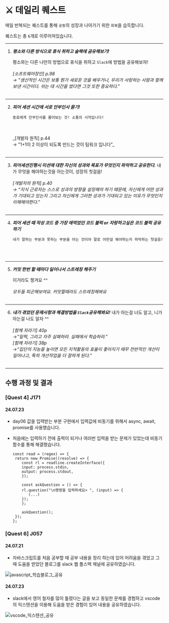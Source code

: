 # ⚔ 데일리 퀘스트

매일 반복되는 퀘스트를 통해 `공동`의 성장과 나아가기 위한 `회복`을 습득합니다.

퀘스트는 총 `6`개로 이루어져있습니다.

---

1. **_평소와 다른 방식으로 휴식 취하고 슬랙에 곰유해보기!_**

   평소와는 다른 나만의 방법으로 휴식을 취하고 `Slack`에 방법을 공유해보자!
   <br>
   <br>
   _[소프트웨어장인] p.98<br>
   -> "생산적인 시간은 보통 뭔가 새로운 것을 배우거나, 우리가 사랑하는 사람과 함께 보낸 시간이다. 쉬는 데 시간을 썼다면 그것 또한 중요하다."_
   <br>
   <br>

---

2.  **_피어 세션 시간에 서로 안부인사 묻기!_**

        동료에게 안부인사를 물어보는 것! 소통의 시작입니다!

       <br>
       <br>
    _[개발자 원칙] p.44 <br>
    -> "1+1이 2 이상이 되도록 만드는 것이 팀워크 입니다”_
       <br>
       <br>

---

3.  **_피어세션진행시 미션에 대한 자신의 성과와 목표가 무엇인지 파악하고 공유한다._**
    내가 무엇을 해야하는것을 아는것이, 성장의 첫걸음!
    <br>
    <br>
    _[개발자의 원칙] p.40 <br>
    -> “지식 근로자는 스스로 성과의 방향을 설정해야 하기 때문에, 자신에게 어떤 성과가 기대되고 있는지
    그리고 자신에게 그러한 성과가 기대되고 있는 이유가 무엇인지 이해해야한다.”_
    <br>
    <br>

---

4.  **_피어 세션 때 작성 코드 중 가장 애먹었던 코드 블럭 or 자랑하고싶은 코드 블럭 공유하기_**

        내가 잘하는 부분과 못하는 부분을 아는 것이야 말로 어떤걸 해야하는지 파악하는 첫걸음!

   <br>
   <br>

---

5. **_커밋 한번 할 때마다 일어나서 스트레칭 해주기_**

   이거라도 챙겨요 ^^
   <br>
   <br>
   _모두들 피곤해보여요. 커밋할때라도 스트레칭해봐요_
   <br>
   <br>

---

6.  **_내가 겪었던 문제사항과 해결방법을 `Slack`공유해봐요!_**
    내가 아는걸 너도 알고, 니가 아는걸 나도 알자 ^^
    <br>
    <br>
    _[함께 자라기] 40p<br>
    ->“일찍, 그리고 자주 실패하라. 실패에서 학습하라.”<br>
    [함께 자라기] 38p<br>
    ->“집단의 지능을 높이면 모든 지적활동의 효율이 좋아지기 때무 전반적인 개선이 일어나고, 특히 개선작업을 더 잘하게 된다.”_
    <br>
    <br>

---

## 수행 과정 및 결과
### [Quest 4] J171
#### 24.07.23
- day06 값을 입력받는 부분 구현에서 입력값에 비동기를 위해서 async, await, promise를 사용했습니다.
- 처음에는 입력하기 전에 출력이 되거나 여러번 입력을 받는 문제가 있었는데 비동기함수를 통해 해결했습니다.

  ```JS
  const read = (regex) => {
   return new Promise((resolve) => {
      const rl = readline.createInterface({
      input: process.stdin,
      output: process.stdout,
      });

      const askQuestion = () => {
      rl.question("\n명령을 입력하세요> ", (input) => {
         (...)
      });
      };

      askQuestion();
   });
  };

  ```
### [Quest 6] J057
#### 24.07.21
- 자바스크립트를 처음 공부할 때 공부 내용을 정리 하는데 있어 어려움을 겪었고 그 때 도움을 받았던 블로그를 slack 웹 풀스택 채널에 공유하였습니다.

![javascript_학습블로그_공유](https://github.com/user-attachments/assets/1088fb2e-20f0-446f-85c7-80efc7ab4c48)

#### 24.07.23
- slack에서 영어 철자를 많이 틀렸다는 글을 보고 동일한 문제를 경험하고 vscode의 익스텐션을 이용해 도움을 받은 경험이 있어 내용을 공유하였습니다. 

![vscode_익스텐션_공유](https://github.com/user-attachments/assets/a326421c-1385-4b23-945e-a658a1ca10cd)
